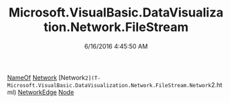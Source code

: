 ﻿---
title: Microsoft.VisualBasic.DataVisualization.Network.FileStream
date: 6/16/2016 4:45:50 AM
---

[NameOf](T-Microsoft.VisualBasic.DataVisualization.Network.FileStream.NameOf.html)
[Network](T-Microsoft.VisualBasic.DataVisualization.Network.FileStream.Network.html)
[Network`2](T-Microsoft.VisualBasic.DataVisualization.Network.FileStream.Network`2.html)
[NetworkEdge](T-Microsoft.VisualBasic.DataVisualization.Network.FileStream.NetworkEdge.html)
[Node](T-Microsoft.VisualBasic.DataVisualization.Network.FileStream.Node.html)
